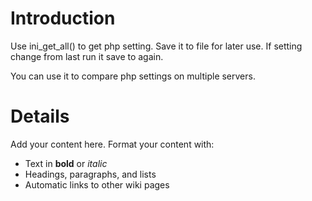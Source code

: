 # Introduction #

Use ini\_get\_all() to get php setting. Save it to file for later use. If setting change from last run it save to again.

You can use it to compare php settings on multiple servers.


# Details #

Add your content here.  Format your content with:
  * Text in **bold** or _italic_
  * Headings, paragraphs, and lists
  * Automatic links to other wiki pages